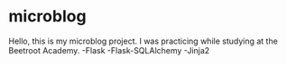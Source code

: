 # microblog
Hello, this is my microblog project. 
I was practicing while studying at the  Beetroot Academy.
-Flask
-Flask-SQLAlchemy
-Jinja2
